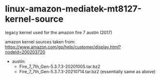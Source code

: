 # linux-amazon-mediatek-mt8127-kernel-source

legacy kernel used for the amazon fire 7 austin (2017)

amazon kernel sources taken from: https://www.amazon.com/gp/help/customer/display.html?nodeId=200203720

- austin:
  - Fire_7_7th_Gen-5.3.7.3-20201005.tar.bz2
  - Fire_7_7th_Gen-5.3.7.3-20210714.tar.bz2 (essentially same as above)
